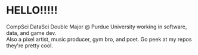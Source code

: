 # HELLO!!!!!

CompSci DataSci Double Major @ Purdue University working in software, data, and game dev.\
Also a pixel artist, music producer, gym bro, and poet.
Go peek at my repos they're pretty cool.

<!---
ng-daniel/ng-daniel is a ✨ special ✨ repository because its `README.md` (this file) appears on your GitHub profile.
You can click the Preview link to take a look at your changes.
--->
